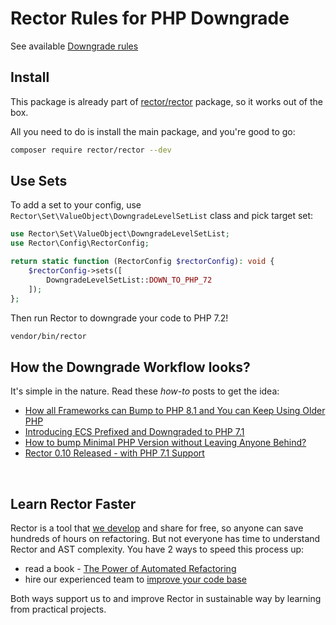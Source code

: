 # Rector Rules for PHP Downgrade

See available [Downgrade rules](/docs/rector_rules_overview.md)

## Install

This package is already part of [rector/rector](http://github.com/rectorphp/rector) package, so it works out of the box.

All you need to do is install the main package, and you're good to go:

```bash
composer require rector/rector --dev
```

## Use Sets

To add a set to your config, use `Rector\Set\ValueObject\DowngradeLevelSetList` class and pick target set:

```php
use Rector\Set\ValueObject\DowngradeLevelSetList;
use Rector\Config\RectorConfig;

return static function (RectorConfig $rectorConfig): void {
    $rectorConfig->sets([
        DowngradeLevelSetList::DOWN_TO_PHP_72
    ]);
};
```

Then run Rector to downgrade your code to PHP 7.2!

```bash
vendor/bin/rector
```

## How the Downgrade Workflow looks?

It's simple in the nature. Read these *how-to* posts to get the idea:

* [How all Frameworks can Bump to PHP 8.1 and You can Keep Using Older PHP](https://getrector.org/blog/how-all-frameworks-can-bump-to-php-81-and-you-can-use-older-php)
* [Introducing ECS Prefixed and Downgraded to PHP 7.1](https://tomasvotruba.com/blog/introducing-ecs-prefixed-and-downgraded-to-php-71/)
* [How to bump Minimal PHP Version without Leaving Anyone Behind?](https://getrector.org/blog/how-to-bump-minimal-version-without-leaving-anyone-behind)
* [Rector 0.10 Released - with PHP 7.1 Support](https://getrector.org/blog/2021/03/22/rector-010-released-with-php71-support)

<br>

## Learn Rector Faster

Rector is a tool that [we develop](https://getrector.org/) and share for free, so anyone can save hundreds of hours on refactoring. But not everyone has time to understand Rector and AST complexity. You have 2 ways to speed this process up:

* read a book - <a href="https://leanpub.com/rector-the-power-of-automated-refactoring">The Power of Automated Refactoring</a>
* hire our experienced team to <a href="https://getrector.org/contact">improve your code base</a>

Both ways support us to and improve Rector in sustainable way by learning from practical projects.
